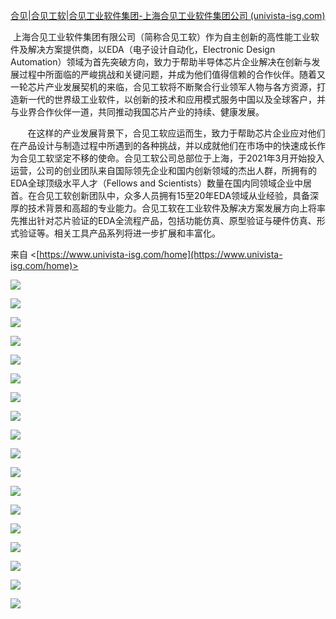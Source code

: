 [合见|合见工软|合见工业软件集团-上海合见工业软件集团公司 (univista-isg.com)](https://www.univista-isg.com/home)

 上海合见工业软件集团有限公司（简称合见工软）作为自主创新的高性能工业软件及解决方案提供商，以EDA（电子设计自动化，Electronic Design Automation）领域为首先突破方向，致力于帮助半导体芯片企业解决在创新与发展过程中所面临的严峻挑战和关键问题，并成为他们值得信赖的合作伙伴。随着又一轮芯片产业发展契机的来临，合见工软将不断聚合行业领军人物与各方资源，打造新一代的世界级工业软件，以创新的技术和应用模式服务中国以及全球客户，并与业界合作伙伴一道，共同推动我国芯片产业的持续、健康发展。

       在这样的产业发展背景下，合见工软应运而生，致力于帮助芯片企业应对他们在产品设计与制造过程中所遇到的各种挑战，并以成就他们在市场中的快速成长作为合见工软坚定不移的使命。合见工软公司总部位于上海，于2021年3月开始投入运营，公司的创业团队来自国际领先企业和国内创新领域的杰出人群，所拥有的EDA全球顶级水平人才（Fellows and Scientists）数量在国内同领域企业中居首。在合见工软创新团队中，众多人员拥有15至20年EDA领域从业经验，具备深厚的技术背景和高超的专业能力。合见工软在工业软件及解决方案发展方向上将率先推出针对芯片验证的EDA全流程产品，包括功能仿真、原型验证与硬件仿真、形式验证等。相关工具产品系列将进一步扩展和丰富化。

来自 <[https://www.univista-isg.com/home](https://www.univista-isg.com/home)>

![](attachments/上海合见工业软件集团有限公司/c697ff1dc56197e022df052d47a1fe9c_MD5.png)

![](attachments/上海合见工业软件集团有限公司/7e26e38f58aebf1fab0eb8925d7f9c0b_MD5.png)

![](attachments/上海合见工业软件集团有限公司/1d1a60da0f362a7fc8ea393e483aeed7_MD5.png)

![](attachments/上海合见工业软件集团有限公司/74b805283319cd17206df861670e299b_MD5.png)

![](attachments/上海合见工业软件集团有限公司/b222875177fa83079324372e0cfcb0f4_MD5.png)

![](attachments/上海合见工业软件集团有限公司/a1e7319f70911c688df56c92e6c298ff_MD5.png)

![](attachments/上海合见工业软件集团有限公司/316e5a6eb37b8a469cc95aba915dc68d_MD5.png)

![](attachments/上海合见工业软件集团有限公司/675947d64e4827a947686cf31d71ea12_MD5.png)

![](attachments/上海合见工业软件集团有限公司/d81de135ccf69cf58c9127a66144b6f5_MD5.png)

![](attachments/上海合见工业软件集团有限公司/0a833c77e8898b4e598634d263e46179_MD5.png)

![](attachments/上海合见工业软件集团有限公司/e85caf53e5523a7f0cb4ab8a8776c26c_MD5.png)

![](attachments/上海合见工业软件集团有限公司/7bc08235cf8a2321b084b885fbd823a7_MD5.png)

![](attachments/上海合见工业软件集团有限公司/27e8fe98a74c550bdc080180eef005e7_MD5.png)

![](attachments/上海合见工业软件集团有限公司/47ec8ca10b1ef86ea9dc28e2a2cb44de_MD5.png)

![](attachments/上海合见工业软件集团有限公司/09bf7cd3e220f325ecb3e3c3d7324646_MD5.png)

![](attachments/上海合见工业软件集团有限公司/3d507269d038f75480507dbe99d75ad9_MD5.png)

![](attachments/上海合见工业软件集团有限公司/7e524172c85ff71fae0f80af9ba7e081_MD5.png)

![](attachments/上海合见工业软件集团有限公司/b3d032621e48cb454e1cd85a0599183f_MD5.png)